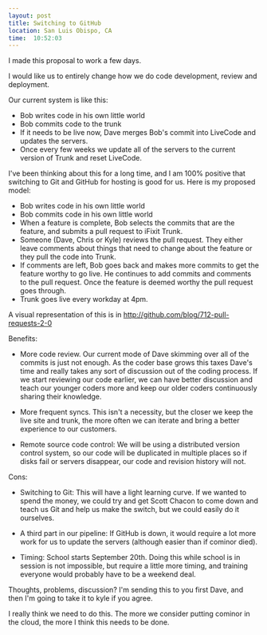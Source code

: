 ```yaml
---
layout: post
title: Switching to GitHub
location: San Luis Obispo, CA
time:  10:52:03
---
```


I made this proposal to work a few days.


I would like us to entirely change how we do code development, review and deployment. 

Our current system is like this:

 * Bob writes code in his own little world
 * Bob commits code to the trunk
 * If it needs to be live now, Dave merges Bob's commit into LiveCode and updates the servers. 
 * Once every few weeks we update all of the servers to the current version of Trunk and reset LiveCode.

I've been thinking about this for a long time, and I am 100% positive that switching to Git and GitHub for hosting is good for us. Here is my proposed model:

 * Bob writes code in his own little world
 * Bob commits code in his own little world
 * When a feature is complete, Bob selects the commits that are the feature, and submits a pull request to iFixit Trunk.
 * Someone (Dave, Chris or Kyle) reviews the pull request. They either leave comments about things that need to change about the feature or they pull the code into Trunk.
 * If comments are left, Bob goes back and makes more commits to get the feature worthy to go live. He continues to add commits and comments to the pull request. Once the feature is deemed worthy the pull request goes through.
 * Trunk goes live every workday at 4pm.

A visual representation of this is in http://github.com/blog/712-pull-requests-2-0

Benefits:

 * More code review. Our current mode of Dave skimming over all of the commits is just not enough. As the coder base grows this taxes Dave's time and really takes any sort of discussion out of the coding process. If we start reviewing our code earlier, we can have better discussion and teach our younger coders more and keep our older coders continuously sharing their knowledge.

 * More frequent syncs. This isn't a necessity, but the closer we keep the live site and trunk, the more often we can iterate and 
bring a better experience to our customers.

 * Remote source code control: We will be using a distributed version control system, so our code will be duplicated in multiple places so if disks fail or servers disappear, our code and revision history will not.

Cons:

 * Switching to Git: This will have a light learning curve. If we wanted to spend the money, we could try and get Scott Chacon to come down and teach us Git and help us make the switch, but we could easily do it ourselves.

 * A third part in our pipeline: If GitHub is down, it would require a lot more work for us to update the servers (although easier than if cominor died).

 * Timing: School starts September 20th. Doing this while school is in session is not impossible, but require a little more timing, and training everyone would probably have to be a weekend deal.

Thoughts, problems, discussion? I'm sending this to you first Dave, and then I'm going to take it to kyle if you agree. 

I really think we need to do this. The more we consider putting cominor in the cloud, the more I think this needs to be done.


